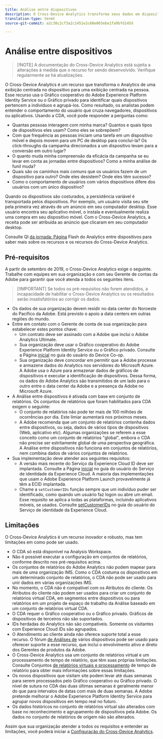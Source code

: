 ```yaml
---
title: Análise entre dispositivos
description: O Cross-Device Analytics transforma seus dados em dispositivos focados em pessoas, unindo dados de dispositivos.
translation-type: tm+mt
source-git-commit: a2c38c2cf3a2c1451e2c60e003ebe1fa9bfd145d

---
```



# Análise entre dispositivos

> [!NOTE] A documentação do Cross-Device Analytics está sujeita a alterações à medida que o recurso for sendo desenvolvido. Verifique regularmente se há atualizações.

O Cross-Device Analytics é um recurso que transforma o Analytics de uma exibição centrada no dispositivo para uma exibição centrada na pessoa. Esse recurso usa o Gráfico cooperativo do Adobe Experience Platform Identity Service ou o Gráfico privado para identificar quais dispositivos pertencem a indivíduos e agrupá-los. Como resultado, os analistas podem entender o comportamento do usuário que cruza navegadores, dispositivos ou aplicativos. Usando a CDA, você pode responder a perguntas como:

* Quantas pessoas interagem com minha marca? Quantos e quais tipos de dispositivos eles usam? Como eles se sobrepõem?
* Com que frequência as pessoas iniciam uma tarefa em um dispositivo móvel e depois movem para um PC de desktop para concluí-la? Os click-throughs da campanha direcionados a um dispositivo levam para a conversão em outro lugar?
* O quanto muda minha compreensão da eficácia da campanha se eu levar em conta as jornadas entre dispositivos? Como a minha análise de funil muda?
* Quais são os caminhos mais comuns que os usuários fazem de um dispositivo para outro? Onde eles desistem? Onde eles têm sucesso?
* Como o comportamento de usuários com vários dispositivos difere dos usuários com um único dispositivo?

Quando os dispositivos são costurados, a persistência variável é transportada pelos dispositivos. Por exemplo, um usuário visita seu site pela primeira vez através de um anúncio em seu computador desktop. Esse usuário encontra seu aplicativo móvel, o instala e eventualmente realiza uma compra em seu dispositivo móvel. Com o Cross-Device Analytics, a receita pode ser atribuída ao anúncio que clicaram em seu computador desktop.

Consulte QI [da jornada: Página](http://adobe.ly/aacda) Flash do Analytics entre dispositivos para saber mais sobre os recursos e os recursos do Cross-Device Analytics.

## Pré-requisitos

A partir de setembro de 2019, o Cross-Device Analytics exige o seguinte. Trabalhe com equipes em sua organização e com seu Gerente de contas da Adobe para garantir que você atenda a todos os seguintes itens.

> [!IMPORTANT] Se todos os pré-requisitos não forem atendidos, a incapacidade de habilitar o Cross-Device Analytics ou os resultados serão insatisfatórios ao corrigir os dados.

* Os dados de sua organização devem residir no data center do Noroeste do Pacífico da Adobe. Está previsto o apoio a data centers em outras regiões do mundo.
* Entre em contato com o Gerente de conta de sua organização para estabelecer estes pontos chave:
   * Um contrato deve ser assinado com a Adobe que inclui o Adobe Analytics Ultimate.
   * Sua organização deve usar o Gráfico cooperativo do Adobe Experience Platform Identity Service ou o Gráfico privado. Consulte a Página [inicial](https://docs.adobe.com/content/help/en/device-co-op/using/home.html) no guia do usuário do Device Co-op.
   * Sua organização deve concordar em permitir que a Adobe processe e armazene dados do Analytics nos servidores do Microsoft Azure. A Adobe usa o Azure para armazenar dados de gráficos de dispositivos e executar a identificação de dispositivos. Dessa forma, os dados do Adobe Analytics são transmitidos de um lado para o outro entre o data center da Adobe e a presença da Adobe no Microsoft Azure.
* A Análise entre dispositivos é ativada com base em conjunto de relatórios. Os conjuntos de relatórios que foram habilitados para CDA exigem o seguinte:
   * O conjunto de relatórios não pode ter mais de 100 milhões de ocorrências por dia. Este limiar aumentará nos próximos meses.
   * A Adobe recomenda que um conjunto de relatórios contenha dados entre dispositivos, ou seja, dados de vários tipos de dispositivos (Web, aplicativo etc). Algumas organizações se referem a esse conceito como um conjunto de relatórios "global", embora o CDA não precise ser estritamente global de uma perspectiva geográfica. A Análise entre dispositivos não funciona em conjuntos de relatórios, nem combina dados de vários conjuntos de relatórios.
* Sua implementação deve atender aos seguintes requisitos:
   * A versão mais recente do Serviço da Experience Cloud ID deve ser implantada. Consulte a Página [inicial](https://docs.adobe.com/content/help/en/id-service/using/home.html) no guia do usuário do Serviço de identidade da Experience Cloud. A maioria das implementações que usam o Adobe Experience Platform Launch provavelmente já têm a ECID implantada.
   * Chame a `setCustomerIDs` função sempre que um indivíduo puder ser identificado, como quando um usuário faz logon ou abre um email. Esse requisito se aplica a todas as plataformas, incluindo aplicativos móveis, se usados. Consulte [setCustomerIDs](https://docs.adobe.com/content/help/en/id-service/using/id-service-api/methods/setcustomerids.html) no guia do usuário do Serviço de identidade da Experience Cloud.

## Limitações

O Cross-Device Analytics é um recurso inovador e robusto, mas tem limitações em como pode ser usado.

* O CDA só está disponível na Analysis Workspace.
* Não é possível executar a configuração em conjuntos de relatórios, conforme descrito nos pré-requisitos acima.
* Os conjuntos de relatórios do Adobe Analytics não podem mapear para mais de uma organização IMS. Como o CDA costuma os dispositivos em um determinado conjunto de relatórios, o CDA não pode ser usado para unir dados em várias organizações IMS.
* No momento, o CDA não é compatível com os Atributos do cliente. Os Atributos do cliente não podem ser usados para criar um conjunto de relatórios virtual CDA, em segmentos entre dispositivos ou para relatórios em um projeto de espaço de trabalho da Análise baseado em um conjunto de relatórios virtual CDA.
* O CDA requer o Gráfico cooperativo ou o Gráfico privado. Gráficos de dispositivos de terceiros não são suportados.
* IDs herdadas do Analytics não são compatíveis. Somente os visitantes com Experience Cloud IDs são agrupados.
* O Atendimento ao cliente ainda não oferece suporte total a esse recurso. O fórum [de Análises de](https://forums.adobe.com/community/experience-cloud/analytics-cloud/analytics/cross-device-analytics/overview) vários dispositivos pode ser usado para oferecer suporte a esse recurso, que inclui o envolvimento ativo e direto dos Gerentes de produtos da Adobe.
* O Cross-Device Analytics usa um conjunto de relatórios virtual e um processamento de tempo de relatório, que têm suas próprias limitações. Consulte Conjuntos [de relatórios virtuais e processamento](../vrs/vrs-about.md) de tempo de [](../vrs/vrs-report-time-processing.md) relatório para obter mais informações sobre essas limitações.
* Os novos dispositivos que visitam site podem levar até duas semanas para serem processados pelo Gráfico cooperativo ou Gráfico privado. O nível de sutura no CDA das duas últimas semanas é geralmente menor do que para intervalos de datas com mais de duas semanas. A Adobe pretende melhorar o Adobe Experience Platform Identity Service para agrupar novos dispositivos em tempo real no futuro.
* Os dados históricos no conjunto de relatórios virtual são alterados com base no reconhecimento e agrupamento de dispositivos pela Adobe. Os dados no conjunto de relatórios de origem não são alterados.

Assim que sua organização atender a todos os requisitos e entender as limitações, você poderá iniciar a [Configuração do Cross-Device Analytics](cda-setup.md).
